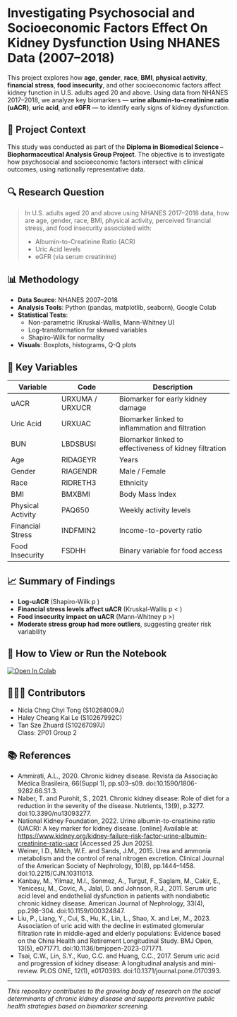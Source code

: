 # Investigating Psychosocial and Socioeconomic Factors Effect On Kidney Dysfunction Using NHANES Data (2007–2018)

This project explores how **age**, **gender**, **race**, **BMI**, **physical activity**, **financial stress**, **food insecurity**, and other socioeconomic factors affect kidney function in U.S. adults aged 20 and above. Using data from NHANES 2017–2018, we analyze key biomarkers — **urine albumin-to-creatinine ratio (uACR)**, **uric acid**, and **eGFR** — to identify early signs of kidney dysfunction.

## 📁 Project Context
This study was conducted as part of the **Diploma in Biomedical Science – Biopharmaceutical Analysis Group Project**. The objective is to investigate how psychosocial and socioeconomic factors intersect with clinical outcomes, using nationally representative data.

## 🔍 Research Question

> In U.S. adults aged 20 and above using NHANES 2017–2018 data, how are age, gender, race, BMI, physical activity, perceived financial stress, and food insecurity associated with:
> - Albumin-to-Creatinine Ratio (ACR)
> - Uric Acid levels
> - eGFR (via serum creatinine)

## 📊 Methodology

- **Data Source**: NHANES 2007–2018  
- **Analysis Tools**: Python (pandas, matplotlib, seaborn), Google Colab  
- **Statistical Tests**:  
  - Non-parametric (Kruskal-Wallis, Mann-Whitney U)  
  - Log-transformation for skewed variables  
  - Shapiro-Wilk for normality  
- **Visuals**: Boxplots, histograms, Q-Q plots

## 🔬 Key Variables

| Variable | Code | Description |
|----------|------|-------------|
| uACR | URXUMA / URXUCR | Biomarker for early kidney damage |
| Uric Acid | URXUAC | Biomarker linked to inflammation and filtration |
| BUN | LBDSBUSI | Biomarker linked to effectiveness of kidney filtration |
| Age | RIDAGEYR | Years |
| Gender | RIAGENDR | Male / Female |
| Race | RIDRETH3 | Ethnicity |
| BMI | BMXBMI | Body Mass Index |
| Physical Activity | PAQ650 | Weekly activity levels |
| Financial Stress | INDFMIN2 | Income-to-poverty ratio |
| Food Insecurity | FSDHH | Binary variable for food access |

## 📈 Summary of Findings

- **Log-uACR** (Shapiro-Wilk p )
- **Financial stress levels affect uACR** (Kruskal-Wallis p < )
- **Food insecurity impact on uACR** (Mann-Whitney p >)
- **Moderate stress group had more outliers**, suggesting greater risk variability

## 📌 How to View or Run the Notebook

[![Open In Colab](https://colab.research.google.com/assets/colab-badge.svg)](https://colab.research.google.com/github/Nicia2812/BIOPAL-Report-1/blob/main/REPORT_1_BIOPAL.ipynb)

## 🧑‍🤝‍🧑 Contributors

- Nicia Chng Chyi Tong (S10268009J)  
- Haley Cheang Kai Le (S10267992C)  
- Tan Sze Zhuard (S10267097J)  
Class: 2P01 Group 2

## 📚 References
- Ammirati, A.L., 2020. Chronic kidney disease. Revista da Associação Médica Brasileira, 66(Suppl 1), pp.s03–s09. doi:10.1590/1806-9282.66.S1.3.
- Naber, T. and Purohit, S., 2021. Chronic kidney disease: Role of diet for a reduction in the severity of the disease. Nutrients, 13(9), p.3277. doi:10.3390/nu13093277.
- National Kidney Foundation, 2022. Urine albumin-to-creatinine ratio (UACR): A key marker for kidney disease. [online] Available at: https://www.kidney.org/kidney-failure-risk-factor-urine-albumin-creatinine-ratio-uacr [Accessed 25 Jun 2025].
- Weiner, I.D., Mitch, W.E. and Sands, J.M., 2015. Urea and ammonia metabolism and the control of renal nitrogen excretion. Clinical Journal of the American Society of Nephrology, 10(8), pp.1444–1458. doi:10.2215/CJN.10311013.
- Kanbay, M., Yilmaz, M.I., Sonmez, A., Turgut, F., Saglam, M., Cakir, E., Yenicesu, M., Covic, A., Jalal, D. and Johnson, R.J., 2011. Serum uric acid level and endothelial dysfunction in patients with nondiabetic chronic kidney disease. American Journal of Nephrology, 33(4), pp.298–304. doi:10.1159/000324847.
- Liu, P., Liang, Y., Cui, S., Hu, K., Lin, L., Shao, X. and Lei, M., 2023. Association of uric acid with the decline in estimated glomerular filtration rate in middle-aged and elderly populations: Evidence based on the China Health and Retirement Longitudinal Study. BMJ Open, 13(5), e071771. doi:10.1136/bmjopen-2023-071771.
- Tsai, C.W., Lin, S.Y., Kuo, C.C. and Huang, C.C., 2017. Serum uric acid and progression of kidney disease: A longitudinal analysis and mini-review. PLOS ONE, 12(1), e0170393. doi:10.1371/journal.pone.0170393.

---

*This repository contributes to the growing body of research on the social determinants of chronic kidney disease and supports preventive public health strategies based on biomarker screening.*
